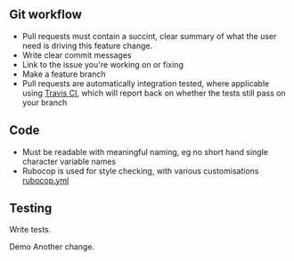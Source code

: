 ## Git workflow ##

- Pull requests must contain a succint, clear summary of what the user need is driving this feature change.
- Write clear commit messages
- Link to the issue you're working on or fixing
- Make a feature branch
- Pull requests are automatically integration tested, where applicable using [Travis CI](https://travis-ci.org/), which will report back on whether the tests still pass on your branch

## Code ##

- Must be readable with meaningful naming, eg no short hand single character variable names
- Rubocop is used for style checking, with various customisations [rubocop.yml](https://github.com/BathHacked/.rubocop.yml)

## Testing ##

Write tests.

Demo
Another change.
